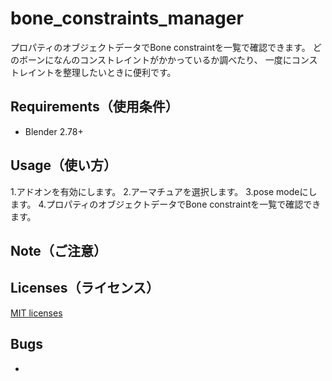 # bone_constraints_manager
プロパティのオブジェクトデータでBone constraintを一覧で確認できます。
どのボーンになんのコンストレイントがかかっているか調べたり、
一度にコンストレイントを整理したいときに便利です。

## Requirements（使用条件）
* Blender 2.78+


## Usage（使い方）
1.アドオンを有効にします。
2.アーマチュアを選択します。
3.pose modeにします。
4.プロパティのオブジェクトデータでBone constraintを一覧で確認できます。

## Note（ご注意）

## Licenses（ライセンス）
[MIT licenses](https://opensource.org/licenses/mit-license.php)

## Bugs
* 
